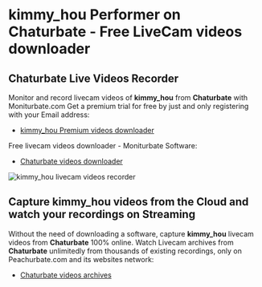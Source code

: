 # kimmy_hou Performer on Chaturbate - Free LiveCam videos downloader

## Chaturbate Live Videos Recorder

Monitor and record livecam videos of **kimmy_hou** from **Chaturbate** with Moniturbate.com
Get a premium trial for free by just and only registering with your Email address:
* [kimmy_hou Premium videos downloader](https://moniturbate.com/request-demo-licence-key.html)

Free livecam videos downloader - Moniturbate Software:
* [Chaturbate videos downloader](https://moniturbate.com/moniturbate-download-software.html)

![kimmy_hou livecam videos recorder](https://peachurnet.com/templates/moniturbate-software.png)


## Capture kimmy_hou videos from the Cloud and watch your recordings on Streaming

Without the need of downloading a software, capture **kimmy_hou** livecam videos from **Chaturbate** 100% online.
Watch Livecam archives from **Chaturbate** unlimitedly from thousands of existing recordings, only on Peachurbate.com and its websites network:
* [Chaturbate videos archives](https://peachurnet.com/)
